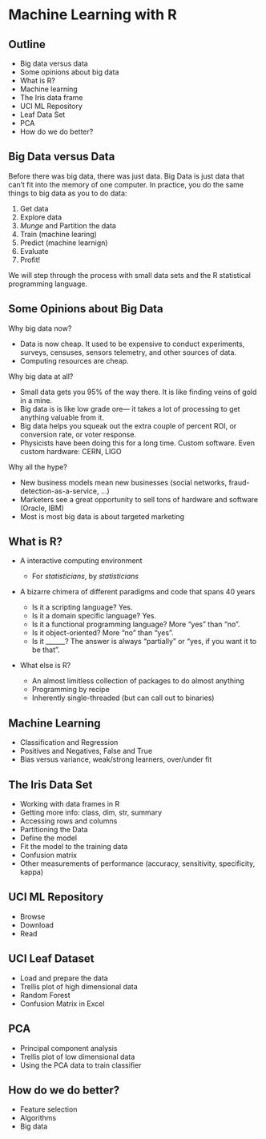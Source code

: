 
# Machine Learning with R

## Outline
- Big data versus data
- Some opinions about big data
- What is R?
- Machine learning
- The Iris data frame
- UCI ML Repository
- Leaf Data Set
- PCA
- How do we do better?

## Big Data versus Data
Before there was big data, there was just data.  Big Data is just data that can’t fit into the memory of one computer. 
In practice, you do the same things to big data as you to do data:

1. Get data
1. Explore data
1. _Munge_ and Partition the data
1. Train (machine learing)
1. Predict (machine learnign)
1. Evaluate
1. Profit!

We will step through the process with small data sets and the R statistical programming language.

## Some Opinions about Big Data
Why big data now?
- Data is now cheap. It used to be expensive to conduct experiments, surveys, censuses, sensors telemetry, and other sources of data. 
- Computing resources are cheap.

Why big data at all?
- Small data gets you 95% of the way there. It is like finding veins of gold in a mine.
- Big data is is like low grade ore— it takes a lot of processing to get anything valuable from it.
- Big data helps you squeak out the extra couple of percent ROI, or conversion rate, or voter response.
- Physicists have been doing this for a long time. Custom software. Even custom hardware: CERN, LIGO

Why all the hype?
- New business models mean new businesses (social networks, fraud-detection-as-a-service, …)
- Marketers see a great opportunity to sell tons of hardware and software (Oracle, IBM)
- Most is most big data is about targeted marketing

## What is R?
- A interactive computing environment 
  - For *statisticians*, by *statisticians*
- A bizarre chimera of different paradigms and code that spans 40 years
	- Is it a scripting language? Yes.
	- Is it a domain specific language? Yes.
	- Is it a functional programming language? More “yes” than “no”.
	- Is it object-oriented? More “no” than “yes”.
	- Is it ______? The answer is always “partially” or “yes, if you want it to be that”.

- What else is R?
  - An almost limitless collection of packages to do almost anything
  - Programming by recipe
  - Inherently single-threaded (but can call out to binaries)
  
## Machine Learning
- Classification and Regression
- Positives and Negatives, False and True
- Bias versus variance, weak/strong learners, over/under fit

## The Iris Data Set
- Working with data frames in R
- Getting more info: class, dim, str, summary
- Accessing rows and columns
- Partitioning the Data
- Define the model
- Fit the model to the training data
- Confusion matrix
- Other measurements of performance (accuracy, sensitivity, specificity, kappa)

## UCI ML Repository
- Browse
- Download 
- Read

## UCI Leaf Dataset 
- Load and prepare the data
- Trellis plot of high dimensional data
- Random Forest
- Confusion Matrix in Excel

## PCA
- Principal component analysis
- Trellis plot of low dimensional data
- Using the PCA data to train classifier

## How do we do better?
- Feature selection
- Algorithms
- Big data
